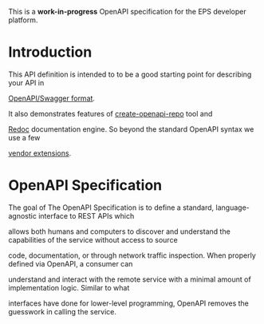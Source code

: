 This is a **work-in-progress** OpenAPI specification for the EPS developer platform.

# Introduction

This API definition is intended to to be a good starting point for
describing your API in

[OpenAPI/Swagger
format](https://github.com/OAI/OpenAPI-Specification/blob/master/versions/3.0.2.md).

It also demonstrates features of
[create-openapi-repo](https://github.com/Redocly/create-openapi-repo) tool
and

[Redoc](https://github.com/Redocly/Redoc) documentation engine. So beyond
the standard OpenAPI syntax we use a few

[vendor
extensions](https://github.com/Redocly/Redoc/blob/master/docs/redoc-vendor-extensions.md).


# OpenAPI Specification

The goal of The OpenAPI Specification is to define a standard,
language-agnostic interface to REST APIs which

allows both humans and computers to discover and understand the capabilities
of the service without access to source

code, documentation, or through network traffic inspection. When properly
defined via OpenAPI, a consumer can

understand and interact with the remote service with a minimal amount of
implementation logic. Similar to what

interfaces have done for lower-level programming, OpenAPI removes the
guesswork in calling the service.